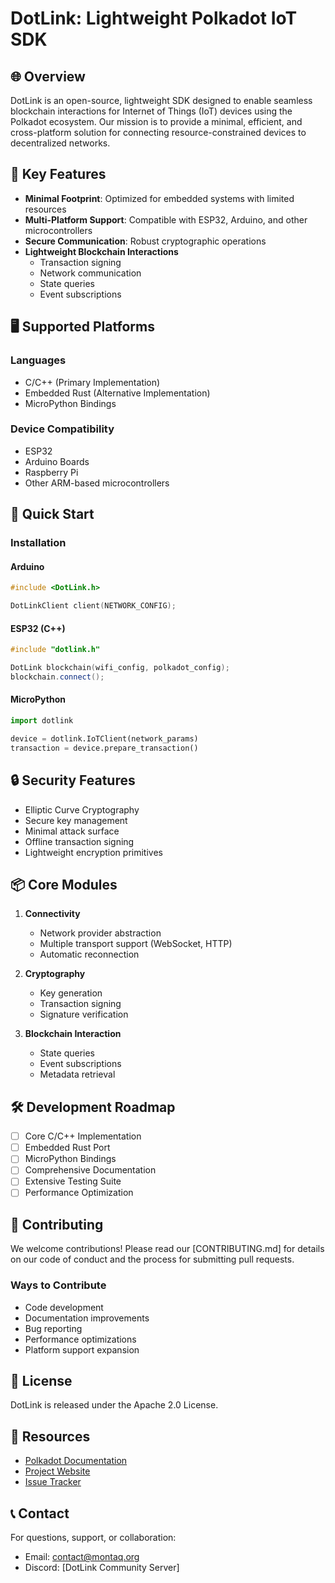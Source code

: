 # DotLink: Lightweight Polkadot IoT SDK

## 🌐 Overview

DotLink is an open-source, lightweight SDK designed to enable seamless blockchain interactions for Internet of Things (IoT) devices using the Polkadot ecosystem. Our mission is to provide a minimal, efficient, and cross-platform solution for connecting resource-constrained devices to decentralized networks.

## 🎯 Key Features

- **Minimal Footprint**: Optimized for embedded systems with limited resources
- **Multi-Platform Support**: Compatible with ESP32, Arduino, and other microcontrollers
- **Secure Communication**: Robust cryptographic operations
- **Lightweight Blockchain Interactions**
  - Transaction signing
  - Network communication
  - State queries
  - Event subscriptions

## 🖥️ Supported Platforms

### Languages
- C/C++ (Primary Implementation)
- Embedded Rust (Alternative Implementation)
- MicroPython Bindings

### Device Compatibility
- ESP32
- Arduino Boards
- Raspberry Pi
- Other ARM-based microcontrollers

## 🚀 Quick Start

### Installation

#### Arduino
```cpp
#include <DotLink.h>

DotLinkClient client(NETWORK_CONFIG);
```

#### ESP32 (C++)
```cpp
#include "dotlink.h"

DotLink blockchain(wifi_config, polkadot_config);
blockchain.connect();
```

#### MicroPython
```python
import dotlink

device = dotlink.IoTClient(network_params)
transaction = device.prepare_transaction()
```

## 🔒 Security Features

- Elliptic Curve Cryptography
- Secure key management
- Minimal attack surface
- Offline transaction signing
- Lightweight encryption primitives

## 📦 Core Modules

1. **Connectivity**
   - Network provider abstraction
   - Multiple transport support (WebSocket, HTTP)
   - Automatic reconnection

2. **Cryptography**
   - Key generation
   - Transaction signing
   - Signature verification

3. **Blockchain Interaction**
   - State queries
   - Event subscriptions
   - Metadata retrieval

## 🛠️ Development Roadmap

- [ ] Core C/C++ Implementation
- [ ] Embedded Rust Port
- [ ] MicroPython Bindings
- [ ] Comprehensive Documentation
- [ ] Extensive Testing Suite
- [ ] Performance Optimization

## 🤝 Contributing

We welcome contributions! Please read our [CONTRIBUTING.md] for details on our code of conduct and the process for submitting pull requests.

### Ways to Contribute
- Code development
- Documentation improvements
- Bug reporting
- Performance optimizations
- Platform support expansion

## 📄 License

DotLink is released under the Apache 2.0 License.

## 🔗 Resources

- [Polkadot Documentation](https://wiki.polkadot.network)
- [Project Website](https://dotlink.dev)
- [Issue Tracker](https://github.com/dotlink/sdk/issues)

## 📞 Contact

For questions, support, or collaboration:
- Email: contact@montaq.org
- Discord: [DotLink Community Server]
